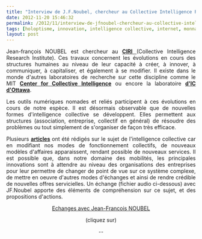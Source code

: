 ```yaml
---
title: "Interview de J.F.Noubel, chercheur au Collective Intelligence Research Institute"
date: 2012-11-20 15:46:32
permalink: /2012/11/interview-de-jfnoubel-chercheur-au-collective-intelligence-research-institute.html
tags: [holoptisme, innovation, intelligence collective, internet, monnaie complémentaire]
layout: post
---
```


<p style="text-align: justify">Jean-françois NOUBEL est chercheur au <a href="http://iric.fr/" target="_blank"><strong>CIRI</strong> </a>(Collective Intelligence Research Institute). Ces travaux concernent les évolutions en cours des structures humaines au niveau de leur capacité à créer, à innover, à communiquer, à capitaliser, et également à se modifier. Il existe dans le monde d'autres laboratoires de recherche sur cette discipline comme le MIT <strong><a href="http://www.google.fr/url?sa=t&rct=j&q=&esrc=s&frm=1&source=web&cd=8&cad=rja&ved=0CGYQFjAH&url=http%3A%2F%2Fcci.mit.edu%2F&ei=6pOrULniOYat0QXf6oGYBQ&usg=AFQjCNG67K9UL82bRcu3mMHIeRuktQ2GBw&sig2=lz8z2wi0jIgjU77UinPn0g" target="_blank">Center for Collective Intelligence</a></strong> ou encore la laboratoire <strong><a href="http://www.ieml.org/spip.php?rubrique32&lang=fr" target="_blank">d'IC d'Ottawa</a></strong>.</p> <p style="text-align: justify">Les outils numériques nomades et reliés participent à ces évolutions en cours de notre espèce. Il est désormais observable que de nouvelles formes d'intelligence collective se développent. Elles permettent aux structures (association, entreprise, collectif en général) de résoudre des problèmes ou tout simplement de s'organiser de façon très efficace. </p>   <!--more-->  <p style="text-align: justify">Plusieurs <strong><a href="https://gabrielplassat.github.io/transportsdufutur/?s=holoptisme" target="_blank">articles</a></strong> ont été rédigés sur le sujet de l'intelligence collective car en modifiant nos modes de fonctionnement collectifs, de nouveaux modèles d'affaires apparaissent, rendant possible de nouveaux services. Il est possible que, dans notre domaine des mobilités, les principales innovations sont à attendre au niveau des organisations des entreprises pour leur permettre de changer de point de vue sur ce système complexe, de mettre en oeuvre d'autres modes d'échanges et ainsi de rendre crédible de nouvelles offres servicielles. Un échange (fichier audio ci-dessous) avec JF.Noubel apporte des éléments de compréhension sur ce sujet, et des propositions d'actions.</p> <p style="text-align: justify"> <p class="asset  asset-audio at-xid-6a0120a66d2ad4970b017d3dfccc12970c" style="text-align: center"><a class="inline-player" href="https://gabrielplassat.github.io/transportsdufutur/wp-content/uploads/sites/6/files/jeanfrancois_noubel.mp3">Echanges avec Jean-Francois NOUBEL</a></p> <p class="asset  asset-audio at-xid-6a0120a66d2ad4970b017d3dfccc12970c" style="text-align: center">(cliquez sur)</p> <p class="asset  asset-audio at-xid-6a0120a66d2ad4970b017d3dfccc12970c" style="text-align: center">--</p> </p>
